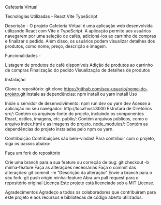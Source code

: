 Cafeteria Virtual

Tecnologias Utilizadas -
React
Vite
TypeScript

Descrição -
O projeto Cafeteria Virtual é uma aplicação web desenvolvida utilizando React com Vite e TypeScript. A aplicação permite aos usuários navegarem por uma seleção de cafés, adicioná-los ao carrinho de compras e finalizar o pedido. Além disso, os usuários podem visualizar detalhes dos produtos, como nome, preço, descrição e imagem.

Funcionalidades -

Listagem de produtos de café disponíveis
Adição de produtos ao carrinho de compras
Finalização do pedido
Visualização de detalhes de produtos

Instalação

Clone o repositório: git clone https://github.com/seu-usuario/nome-do-projeto.git
Instale as dependências: npm install ou yarn install
Uso

Inicie o servidor de desenvolvimento: npm run dev ou yarn dev
Acesse a aplicação no seu navegador: http://localhost:3000
Estrutura de Diretórios
src/: Contém os arquivos-fonte do projeto, incluindo os componentes React, estilos, imagens, etc.
public/: Contém arquivos públicos, como o arquivo index.html e as imagens do projeto.
node_modules/: Contém as dependências do projeto instaladas pelo npm ou yarn.

Contribuição
Contribuições são bem-vindas! Para contribuir com o projeto, siga os passos abaixo:

Faça um fork do repositório

Crie uma branch para a sua feature ou correção de bug: git checkout -b minha-feature
Faça as alterações necessárias
Faça o commit das alterações: git commit -m "Descrição da alteração"
Envie a branch para o seu fork: git push origin minha-feature
Abra um pull request para o repositório original
Licença
Este projeto está licenciado sob a MIT License.


Agradecimentos
Agradeço a todos os colaboradores que contribuíram para este projeto e aos recursos e bibliotecas de código aberto utilizados.
